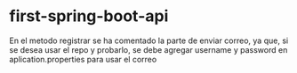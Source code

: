 # first-spring-boot-api

En el metodo registrar se ha comentado la parte de enviar correo, ya que, si se desea usar el repo y probarlo, se debe agregar username y password en aplication.properties para usar el correo
